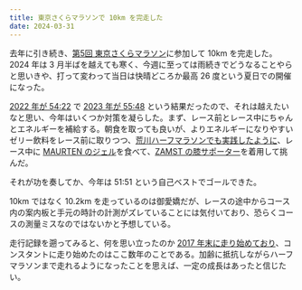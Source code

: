 ```yaml
---
title: 東京さくらマラソンで 10km を完走した
date: 2024-03-31
---
```


去年に引き続き、[第5回 東京さくらマラソン](https://www.sportsentry.ne.jp/event/t/93968)に参加して 10km を完走した。2024 年は 3 月半ばを越えても寒く、今週に至っては雨続きでどうなることやらと思いきや、打って変わって当日は快晴どころか最高 26 度という夏日での開催になった。

[2022 年が 54:22](/posts/2022/tokyo-sakura-marathon/) で [2023 年が 55:48](/posts/2023/tokyo-sakura-marathon/) という結果だったので、それは越えたいなと思い、今年はいくつか対策を凝らした。まず、レース前とレース中にちゃんとエネルギーを補給する。朝食を取っても良いが、よりエネルギーになりやすいゼリー飲料をレース前に取りつつ、[荒川ハーフマラソンでも実践したように](/posts/2024/arakawa-half-marathon/)、レース中に [MAURTEN のジェル](https://www.amazon.co.jp/dp/B07RMGPRJJ?tag=1000ch-22)を食べて、[ZAMST の膝サポーター](https://www.amazon.co.jp/dp/B00NAS8XMQ?tag=1000ch-22)を着用して挑んだ。

それが功を奏してか、今年は 51:51 という自己ベストでゴールできた。

<div class="strava-embed-placeholder" data-embed-type="activity" data-embed-id="11073273616"></div>

10km ではなく 10.2km を走っているのは御愛嬌だが、レースの途中からコース内の案内板と手元の時計の計測がズレていることには気付いており、恐らくコースの測量ミスなのではないかと予想している。

走行記録を遡ってみると、何を思い立ったのか [2017 年末に走り始めており](https://www.strava.com/activities/4962407750)、コンスタントに走り始めたのはここ数年のことである。加齢に抵抗しながらハーフマラソンまで走れるようになったことを思えば、一定の成長はあったと信じたい。
